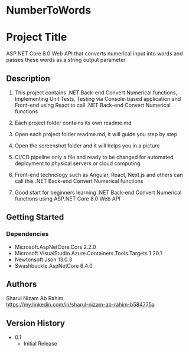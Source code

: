 # NumberToWords

# Project Title

ASP.NET Core 8.0 Web API that converts numerical input into words and passes these words as a string output parameter

## Description

1. This project contains .NET Back-end Convert Numerical functions, Implementing Unit Tests, Testing via Console-based application and Front-end using React to call .NET Back-end Convert Numerical functions
2. Each project folder contains its own readme.md
3. Open each project folder readme.md, it will guide you step by step
4. Open the screenshot folder and it will helps you in a picture

5. CI/CD pipeline only a file and ready to be changed for automated deployment to physical servers or cloud computing
6. Front-end technology such as Angular, React, Next.js and others can call this .NET Back-end Convert Numerical functions
7. Good start for beginners learning .NET Back-end Convert Numerical functions using ASP.NET Core 8.0 Web API

## Getting Started

### Dependencies

- Microsoft.AspNetCore.Cors 2.2.0
- Microsoft.VisualStudio.Azure.Containers.Tools.Targets 1.20.1
- Newtonsoft.Json 13.0.3
- Swashbuckle.AspNetCore 6.4.0

## Authors

Sharul Nizam Ab Rahim  
https://my.linkedin.com/in/sharul-nizam-ab-rahim-b584775a

## Version History

- 0.1
  - Initial Release
